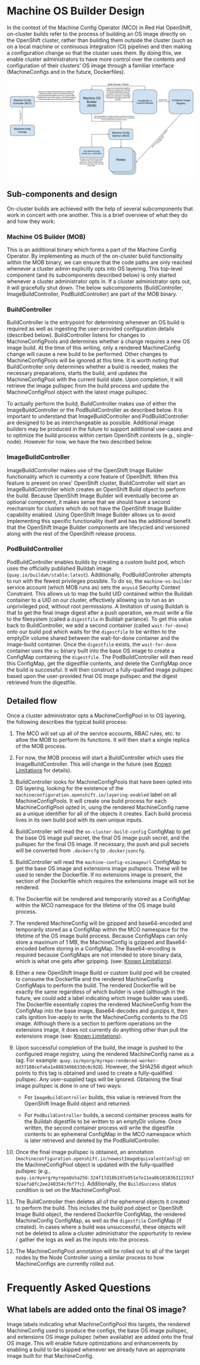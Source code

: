 # Machine OS Builder Design

In the context of the Machine Config Operator (MCO) in Red Hat
OpenShift, on-cluster builds refer to the process of building an OS
image directly on the OpenShift cluster, rather than building them
outside the cluster (such as on a local machine or continuous
integration (CI) pipeline) and then making a configuration change so
that the cluster uses them. By doing this, we enable cluster
administrators to have more control over the contents and configuration
of their clusters’ OS image through a familiar interface (MachineConfigs
and in the future, Dockerfiles).

![MOB Diagram](./MachineOSBuilderDiagram.svg)

## Sub-components and design

On-cluster builds are achieved with the help of several subcomponents
that work in concert with one another. This is a brief overview of what
they do and how they work:

### Machine OS Builder (MOB)

This is an additional binary which forms a part of the Machine Config
Operator. By implementing as much of the on-cluster build functionality
within the MOB binary, we can ensure that the code paths are only
reached whenever a cluster admin explicitly opts into OS layering. This
top-level component (and its subcomponents described below) is only
started whenever a cluster administrator opts in. If a cluster
administrator opts out, it will gracefully shut down. The below
subcomponents (BuildController, ImageBuildController,
PodBuildController) are part of the MOB binary.

### BuildController

BuildController is the entrypoint for determining whenever an OS build
is required as well as ingesting the user-provided configuration details
(described below). BuildController listens for changes to
MachineConfigPools and determines whether a change requires a new OS
image build. At the time of this writing, only a rendered MachineConfig
change will cause a new build to be performed. Other changes to
MachineConfigPools will be ignored at this time. It is worth noting that
BuildController only determines whether a build is needed, makes the
necessary preparations, starts the build, and updates the
MachineConfigPool with the current build state. Upon completion, it will
retrieve the image pullspec from the build process and update the
MachineConfigPool object with the latest image pullspec.

To actually perform the build, BuildController makes use of either the
ImageBuildController or the PodBuildController as described below. It is
important to understand that ImageBuildController and PodBuildController
are designed to be as interchangeable as possible. Additional image
builders may be produced in the future to support additional use-cases
and to optimize the build process within certain OpenShift contexts
(e.g., single-node). However for now, we have the two described below.

### ImageBuildController

ImageBuildController makes use of the OpenShift Image Builder
functionality which is currently a core feature of OpenShift. When this
feature is present on ones’ OpenShift cluster, BuildController will
start an ImageBuildController which creates an OpenShift Build object to
perform the build. Because OpenShift Image Builder will eventually
become an optional component, it makes sense that we should have a
second mechanism for clusters which do not have the OpenShift Image
Builder capability enabled. Using OpenShift Image Builder allows us to
avoid implementing this specific functionality itself and has the
additional benefit that the OpenShift Image Builder components are
lifecycled and versioned along with the rest of the OpenShift release
process.

### PodBuildController

PodBuildController enables builds by creating a custom build pod, which
uses the officially published Buildah image
(`quay.io/buildah/stable:latest`). Additionally, PodBuildController
attempts to run with the fewest privileges possible. To do so, the
`machine-os-builder` service account (which MOB runs as) sets the `anyuid`
Security Context Constraint. This allows us to map the build UID
contained within the Buildah container to a UID on our cluster,
effectively allowing us to run as an unprivileged pod, without root
permissions. A limitation of using Buildah is that to get the final
image digest after a push operation, we must write a file to the
filesystem (called a `digestfile` in Buildah parlance). To get this value
back to BuildController, we add a second container (called
`wait-for-done`) onto our build pod which waits for the `digestfile` to be
written to the emptyDir volume shared between the wait-for-done
container and the image-build container. Once the `digestfile` exists,
the `wait-for-done` container uses the `oc` binary built into the base OS
image to create a ConfigMap containing the `digestfile`. The
PodBuildController will then read this ConfigMap, get the digestfile
contents, and delete the ConfigMap once the build is successful. It will
then construct a fully-qualified image pullspec based upon the
user-provided final OS image pullspec and the digest retrieved from the
digestfile.

## Detailed flow

Once a cluster administrator opts a MachineConfigPool in to OS layering,
the following describes the typical build process:

1. The MCO will set up all of the service accounts, RBAC rules, etc. to
   allow the MOB to perform its functions. It will then start a
   single replica of the MOB process.

2. For now, the MOB process will start a BuildController which uses the
   ImageBuildController. This will change in the future (see
   [Known Limitations](OnClusterBuildInstructions.md#known-limitations)
   for details).

3. BuildController looks for MachineConfigPools that have been opted
   into OS layering, looking for the existence of the
   `machineconfiguration.openshift.io/layering-enabled` label on all
   MachineConfigPools. It will create one build process for each
   MachineConfigPool opted in, using the rendered MachineConfig name
   as a unique identifier for all of the objects it creates. Each
   build process lives in its own build pod with its own unique
   inputs.

4. BuildController will read the `on-cluster-build-config` ConfigMap to
   get the base OS image pull secret, the final OS image push secret,
   and the pullspec for the final OS image. If necessary, the push
   and pull secrets will be converted from `.dockercfg` to
   `.dockerjsoncfg`.

5. BuildController will read the `machine-config-osimageurl` ConfigMap to
   get the base OS image and extensions image pullspecs. These will
   be used to render the Dockerfile. If no extensions image is
   present, the section of the Dockerfile which requires the
   extensions image will not be rendered.

6. The Dockerfile will be rendered and temporarily stored as a
   ConfigMap within the MCO namespace for the lifetime of the OS
   image build process.

7. The rendered MachineConfig will be gzipped and base64-encoded and
   temporarily stored as a ConfigMap within the MCO namespace for the
   lifetime of the OS image build process. Because ConfigMaps can
   only store a maximum of 1 MB, the MachineConfig is gzipped and
   Base64-encoded before storing in a ConfigMap. The Base64-encoding
   is required because ConfigMaps are not intended to store binary
   data, which is what one gets after gzipping. (see:
   [Known Limitations](OnClusterBuildInstructions.md#known-limitations)).

8. Either a new OpenShift Image Build or custom build pod will be
   created to consume the Dockerfile and the rendered MachineConfig
   ConfigMaps to perform the build. The rendered Dockerfile will be
   exactly the same regardless of which builder is used (although in
   the future, we could add a label indicating which image builder
   was used). The Dockerfile essentially copies the rendered
   MachineConfig from the ConfigMap into the base image,
   Base64-decodes and gunzips it, then calls ignition live-apply to
   write the MachineConfig contents to the OS image. Although there
   is a section to perform operations on the extensions image, it
   does not currently do anything other than pull the extensions
   image (see:
   [Known Limitations](OnClusterBuildInstructions.md#known-limitations)).

9. Upon successful completion of the build, the image is pushed to the
   configured image registry, using the rendered MachineConfig name
   as a tag. For example:
   `quay.io/myorg/myrepo:rendered-worker-dd37180cefa6a1e88834966330c0c028`).
   However, the SHA256 digest which points to this tag is obtained
   and used to create a fully-qualified pullspec. Any user-supplied
   tags will be ignored. Obtaining the final image pullspec is done
   in one of two ways:

   - For `ImageBuildController` builds, this value is retrieved from
     the OpenShift Image Build object and returned.

   - For `PodBuildController` builds, a second container process waits
     for the Buildah digestfile to be written to an emptyDir
     volume. Once written, the second container process will write
     the digestfile contents to an ephemeral ConfigMap in the MCO
     namespace which is later retrieved and deleted by the
     PodBuildController.

10. Once the final image pullspec is obtained, an annotation
    (`machineconfiguration.openshift.io/newestImageEquivalentConfig`) on
    the MachineConfigPool object is updated with the fully-qualified
    pullspec (e.g.,
    `quay.io/myorg/myrepo@sha256:324f17d18b197a951e7e11ea0b101836312191f92aefa0fc2ee240354cfbf7fc`).
    Additionally, the `BuildSuccess` status condition is set on the
    MachineConfigPool.

11. The BuildController then deletes all of the ephemeral objects it
    created to perform the build. This includes the build pod object
    or OpenShift Image Build object, the rendered Dockerfile
    ConfigMap, the rendered MachineConfig ConfigMap, as well as the
    `digestfile` ConfigMap (if created). In cases where a build was
    unsuccessful, these objects will not be deleted to allow a cluster
    administrator the opportunity to review / gather the logs as well
    as the inputs into the process.

12. The MachineConfigPool annotation will be rolled out
    to all of the target nodes by the Node Controller using a similar
    process to how MachineConfigs are currently rolled out.

# Frequently Asked Questions

## What labels are added onto the final OS image?

Image labels indicating what MachineConfigPool this targets, the rendered
MachineConfig used to produce the configs, the base OS image pullspec, and
extensions OS image pullspec (when available) are added onto the final OS image.
This will enable future optimizations and enhancements by enabling a build to be
skipped whenever we already have an appropriate image built for that
MachineConfig.
